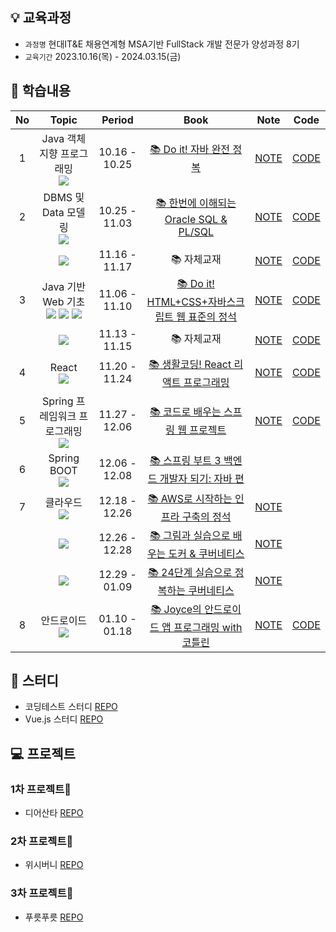 ## 💡 교육과정

- `과정명` 현대IT&E 채용연계형 MSA기반 FullStack 개발 전문가 양성과정 8기
- `교육기간` 2023.10.16(목) - 2024.03.15(금)

## 📑 학습내용

| No | Topic | Period | Book | Note | Code |
|:--:|:--:|:--:|:--:|:--:|:--:|
| 1  | Java 객체지향 프로그래밍<br/><img src="https://img.shields.io/badge/Java-007396?style=flat-square&logo=java&logoColor=white"> | 10.16 - 10.25 | [📚 Do it! 자바 완전 정복](https://product.kyobobook.co.kr/detail/S000001818032) | [NOTE](https://github.com/sangeun99/hyundai-it-e-java-fullstack/tree/master/lecturenote/01.java) | [CODE](https://github.com/sangeun99/hyundai-it-e-java-fullstack/tree/master/01.java/src) |
| 2  | DBMS 및 Data 모델링<br/><img src="https://img.shields.io/badge/ORACLE-F80000?style=flat-square&logo=oracle&logoColor=white"> | 10.25 - 11.03 | [📚 한번에 이해되는 Oracle SQL & PL/SQL](https://product.kyobobook.co.kr/detail/S000001870526) | [NOTE](https://github.com/sangeun99/hyundai-it-e-java-fullstack/tree/master/lecturenote/02.dbms) | [CODE](https://github.com/sangeun99/hyundai-it-e-java-fullstack/tree/master/02.dbms) |
|    | <img src="https://img.shields.io/badge/PL/SQL-F80000?style=flat-square&logo=oracle&logoColor=white"> | 11.16 - 11.17 | 📚 자체교재 |[NOTE](https://github.com/sangeun99/hyundai-it-e-java-fullstack/tree/master/lecturenote/03.web_basic/99_pl_sql.md) | [CODE](https://github.com/sangeun99/hyundai-it-e-java-fullstack/tree/master/02.dbms) |
| 3  | Java 기반 Web 기초<br/><img src="https://img.shields.io/badge/HTML5-E34F26?style=flat-square&logo=html5&logoColor=white"> <img src="https://img.shields.io/badge/CSS-1572B6?style=flat-square&logo=css3&logoColor=white"> <img src="https://img.shields.io/badge/JavaScript-F7DF1E?style=flat-square&logo=javascript&logoColor=black"> | 11.06 - 11.10 |[📚 Do it! HTML+CSS+자바스크립트 웹 표준의 정석](https://product.kyobobook.co.kr/detail/S000001818002) |[NOTE](https://github.com/sangeun99/hyundai-it-e-java-fullstack/tree/master/lecturenote/03.web_basic) |[CODE](https://github.com/sangeun99/hyundai-it-e-java-fullstack/tree/master/03.web_basic)|
|    | <img src="https://img.shields.io/badge/JSP-007396?style=flat-square&logo=java&logoColor=white"> | 11.13 - 11.15 | 📚 자체교재 |[NOTE](https://github.com/sangeun99/hyundai-it-e-java-fullstack/tree/master/lecturenote/03.web_basic/20_servlet_jsp.md) | [CODE](https://github.com/sangeun99/hyundai-it-e-java-fullstack/tree/master/03.web_basic_jsp)|
| 4  | React<br/><img src="https://img.shields.io/badge/React-61DAFB?style=flat-square&logo=React&logoColor=black"/> | 11.20 - 11.24 | [📚 생활코딩! React 리액트 프로그래밍](https://product.kyobobook.co.kr/detail/S000200940449) |[NOTE](https://github.com/sangeun99/hyundai-it-e-java-fullstack/tree/master/lecturenote/04.react) | [CODE](https://github.com/sangeun99/hyundai-it-e-java-fullstack/tree/master/04.react)|
| 5  | Spring 프레임워크 프로그래밍<br/><img src="https://img.shields.io/badge/Spring-6DB33F?style=flat-square&logo=spring&logoColor=white"/> | 11.27 - 12.06 | [📚 코드로 배우는 스프링 웹 프로젝트](https://product.kyobobook.co.kr/detail/S000001923741) |[NOTE](https://github.com/sangeun99/hyundai-it-e-java-fullstack/tree/master/lecturenote/05.spring) | [CODE](https://github.com/sangeun99/hyundai-it-e-spring) |
| 6  | Spring BOOT<br/><img src="https://img.shields.io/badge/Spring Boot-6DB33F?style=flat-square&logo=springboot&logoColor=white"/> | 12.06 - 12.08 | [📚 스프링 부트 3 백엔드 개발자 되기: 자바 편](https://product.kyobobook.co.kr/detail/S000201766024) | | |
| 7  | 클라우드<br/><img src="https://img.shields.io/badge/Amazon%20AWS-232F3E?style=flat-square&logo=amazon aws&logoColor=white"> | 12.18 - 12.26 | [📚 AWS로 시작하는 인프라 구축의 정석](https://product.kyobobook.co.kr/detail/S000061353999) |[NOTE](https://github.com/sangeun99/hyundai-it-e-java-fullstack/tree/master/lecturenote/07.cloud) | |
|    | <img src="https://img.shields.io/badge/Docker-2496ED?style=flat-square&logo=Docker&logoColor=white"/> | 12.26 - 12.28 | [📚 그림과 실습으로 배우는 도커 & 쿠버네티스](https://product.kyobobook.co.kr/detail/S000001766500) | [NOTE](https://github.com/sangeun99/hyundai-it-e-java-fullstack/tree/master/lecturenote/07.docker)| |
|    | <img src="https://img.shields.io/badge/Kubernetes-326CE5?style=flat-square&logo=kubernetes&logoColor=white"/> | 12.29 - 01.09 | [📚 24단계 실습으로 정복하는 쿠버네티스](https://product.kyobobook.co.kr/detail/S000200152893) | [NOTE](https://github.com/sangeun99/hyundai-it-e-java-fullstack/tree/master/lecturenote/07.kubernetes)| |
| 8  | 안드로이드<br/><img src="https://img.shields.io/badge/Android-34A853?style=flat-square&logo=android&logoColor=white"/> | 01.10 - 01.18 | [📚 Joyce의 안드로이드 앱 프로그래밍 with 코틀린](https://product.kyobobook.co.kr/detail/S000001953765) | [NOTE](https://github.com/sangeun99/hyundai-it-e-java-fullstack/tree/master/lecturenote/08.android)| [CODE](https://github.com/sangeun99/hyundai-it-e-android)|

## 👾 스터디

- 코딩테스트 스터디 [REPO](https://github.com/kyukong/SeSAC-Algo)
- Vue.js 스터디 [REPO](https://github.com/hyundai-fruitfruit/study/tree/sangeun/%EC%97%84%EC%83%81%EC%9D%80)

## 💻 프로젝트

### 1차 프로젝트🎅

- 디어산타 [REPO](https://github.com/dear-santa)

### 2차 프로젝트🐰

- 위시버니 [REPO](https://github.com/WishBunny)

### 3차 프로젝트🌿

- 푸릇푸릇 [REPO](https://github.com/hyundai-fruitfruit)